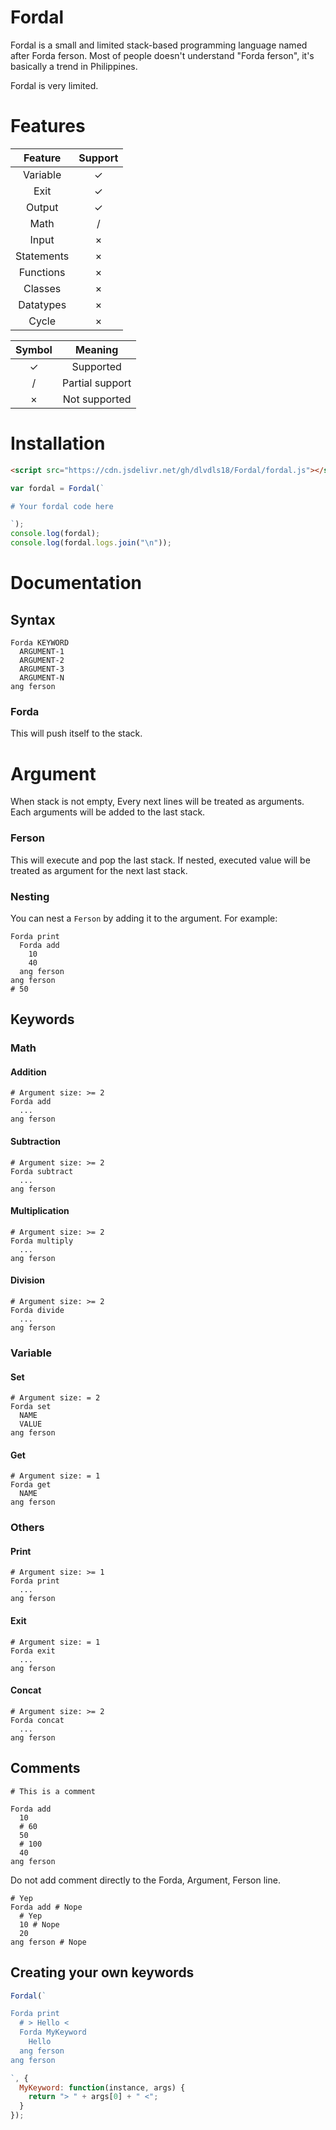# Fordal
Fordal is a small and limited stack-based programming language named after Forda ferson.
Most of people doesn't understand "Forda ferson", it's basically a trend in Philippines.

Fordal is very limited.

# Features
|Feature|Support|
|:-----:|:-----:|
|Variable|✓|
|Exit|✓|
|Output|✓|
|Math|/|
|Input|×|
|Statements|×|
|Functions|×|
|Classes|×|
|Datatypes|×|
|Cycle|×|

|Symbol|Meaning|
|:----:|:-----:|
|✓|Supported|
|/|Partial support|
|×|Not supported|

# Installation
```html
<script src="https://cdn.jsdelivr.net/gh/dlvdls18/Fordal/fordal.js"></script>
```
```js
var fordal = Fordal(`

# Your fordal code here

`);
console.log(fordal);
console.log(fordal.logs.join("\n"));
```

# Documentation
## Syntax
```
Forda KEYWORD
  ARGUMENT-1
  ARGUMENT-2
  ARGUMENT-3
  ARGUMENT-N
ang ferson
```

### Forda
This will push itself to the stack.

# Argument
When stack is not empty,
Every next lines will be treated as arguments.
Each arguments will be added to the last stack.

### Ferson
This will execute and pop the last stack.
If nested, executed value will be treated as argument for the next last stack.

### Nesting
You can nest a `Ferson` by adding it to the argument.
For example:

```
Forda print
  Forda add
    10
    40
  ang ferson
ang ferson
# 50
```

## Keywords
### Math
#### Addition
```
# Argument size: >= 2
Forda add
  ...
ang ferson
```

#### Subtraction
```
# Argument size: >= 2
Forda subtract
  ...
ang ferson
```

#### Multiplication
```
# Argument size: >= 2
Forda multiply
  ...
ang ferson
```
#### Division
```
# Argument size: >= 2
Forda divide
  ...
ang ferson
```

### Variable
#### Set
```
# Argument size: = 2
Forda set
  NAME
  VALUE
ang ferson
```

#### Get
```
# Argument size: = 1
Forda get
  NAME
ang ferson
```

### Others
#### Print
```
# Argument size: >= 1
Forda print
  ...
ang ferson
```

#### Exit
```
# Argument size: = 1
Forda exit
  ...
ang ferson
```

#### Concat
```
# Argument size: >= 2
Forda concat
  ...
ang ferson
```

## Comments
```
# This is a comment
```
```
Forda add
  10
  # 60
  50
  # 100
  40
ang ferson
```

Do not add comment directly to the Forda, Argument, Ferson line.
```
# Yep
Forda add # Nope
  # Yep
  10 # Nope
  20
ang ferson # Nope
```

## Creating your own keywords
```js
Fordal(`

Forda print
  # > Hello <
  Forda MyKeyword
    Hello
  ang ferson
ang ferson

`, {
  MyKeyword: function(instance, args) {
    return "> " + args[0] + " <";
  }
});
```

